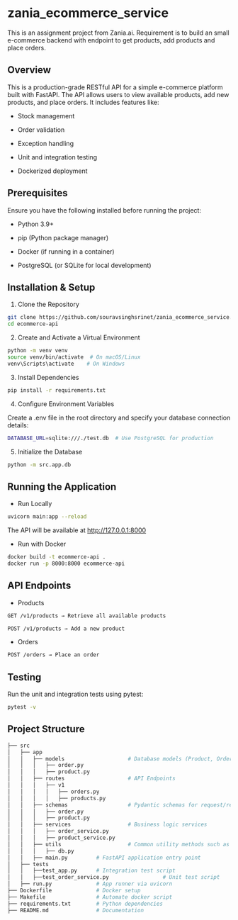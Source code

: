 # zania_ecommerce_service
This is an assignment project from Zania.ai. Requirement is to build an small e-commerce backend with endpoint to get products, add products and place orders.

## Overview

This is a production-grade RESTful API for a simple e-commerce platform built with FastAPI. The API allows users to view available products, add new products, and place orders. It includes features like:

* Stock management

* Order validation

* Exception handling

* Unit and integration testing

* Dockerized deployment

## Prerequisites

Ensure you have the following installed before running the project:

* Python 3.9+

* pip (Python package manager)

* Docker (if running in a container)

* PostgreSQL (or SQLite for local development)

## Installation & Setup

1. Clone the Repository

```bash
git clone https://github.com/souravsinghsrinet/zania_ecommerce_service.git
cd ecommerce-api
```

2. Create and Activate a Virtual Environment

```bash
python -m venv venv
source venv/bin/activate  # On macOS/Linux
venv\Scripts\activate    # On Windows
```

3. Install Dependencies
```bash
pip install -r requirements.txt
```

4. Configure Environment Variables

Create a .env file in the root directory and specify your database connection details:

```bash
DATABASE_URL=sqlite:///./test.db  # Use PostgreSQL for production
```

5. Initialize the Database

```bash
python -m src.app.db
```

## Running the Application

* Run Locally

```bash
uvicorn main:app --reload
```
The API will be available at http://127.0.0.1:8000

* Run with Docker
```bash
docker build -t ecommerce-api .
docker run -p 8000:8000 ecommerce-api
```

## API Endpoints

* Products

```bash
GET /v1/products → Retrieve all available products

POST /v1/products → Add a new product
```

* Orders
```bash
POST /orders → Place an order
```

## Testing

Run the unit and integration tests using pytest:
```bash
pytest -v
```

## Project Structure
```bash
├── src
│   ├── app
│   │   ├── models                    # Database models (Product, Order)
│   │   │   ├── order.py
│   │   │   ├── product.py
│   │   ├── routes                    # API Endpoints
│   │   │   ├── v1
│   │   │   │   ├── orders.py
│   │   │   │   ├── products.py
│   │   ├── schemas                   # Pydantic schemas for request/response validation
│   │   │   ├── order.py
│   │   │   ├── product.py
│   │   ├── services                  # Business logic services
│   │   │   ├── order_service.py
│   │   │   ├── product_service.py
│   │   ├── utils                     # Common utility methods such as Database connection setup
│   │   │   ├── db.py
│   │   ├── main.py         # FastAPI application entry point
│   ├── tests
│   │   ├──test_app.py      # Integration test script
│   │   ├──test_order_service.py                 # Unit test script
│   ├── run.py              # App runner via uvicorn
├── Dockerfile              # Docker setup
├── Makefile                # Automate docker script
├── requirements.txt        # Python dependencies
├── README.md               # Documentation
```
